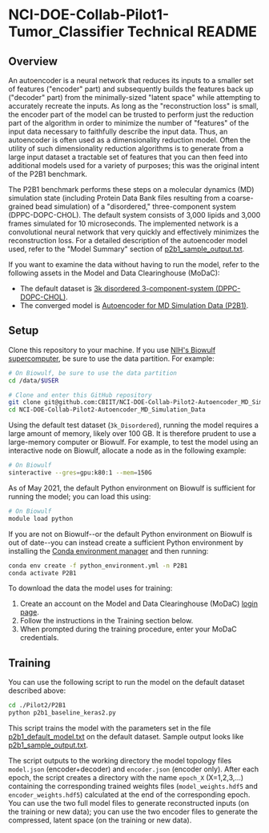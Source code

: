 # NCI-DOE-Collab-Pilot1-Tumor_Classifier Technical README

## Overview

An autoencoder is a neural network that reduces its inputs to a smaller set of features ("encoder" part) and subsequently builds the features back up ("decoder" part) from the minimally-sized "latent space" while attempting to accurately recreate the inputs. As long as the "reconstruction loss" is small, the encoder part of the model can be trusted to perform just the reduction part of the algorithm in order to minimize the number of "features" of the input data necessary to faithfully describe the input data. Thus, an autoencoder is often used as a dimensionality reduction model. Often the utility of such dimensionality reduction algorithms is to generate from a large input dataset a tractable set of features that you can then feed into additional models used for a variety of purposes; this was the original intent of the P2B1 benchmark.

The P2B1 benchmark performs these steps on a molecular dynamics (MD) simulation state (including Protein Data Bank files resulting from a coarse-grained bead simulation) of a "disordered," three-component system (DPPC-DOPC-CHOL). The default system consists of 3,000 lipids and 3,000 frames simulated for 10 microseconds. The implemented network is a convolutional neural network that very quickly and effectively minimizes the reconstruction loss. For a detailed description of the autoencoder model used, refer to the "Model Summary" section of [p2b1_sample_output.txt](./p2b1_sample_output.txt).

If you want to examine the data without having to run the model, refer to the following assets in the Model and Data Clearinghouse (MoDaC):
* The default dataset is [3k disordered 3-component-system (DPPC-DOPC-CHOL)](https://modac.cancer.gov/searchTab?dme_data_id=NCI-DME-MS01-7654212).
* The converged model is [Autoencoder for MD Simulation Data (P2B1)](https://modac.cancer.gov/searchTab?dme_data_id=NCI-DME-MS01-7681692).

## Setup

Clone this repository to your machine. If you use [NIH's Biowulf supercomputer](https://hpc.nih.gov), be sure to use the data partition. For example:

```bash
# On Biowulf, be sure to use the data partition
cd /data/$USER

# Clone and enter this GitHub repository
git clone git@github.com:CBIIT/NCI-DOE-Collab-Pilot2-Autoencoder_MD_Simulation_Data.git
cd NCI-DOE-Collab-Pilot2-Autoencoder_MD_Simulation_Data
```

Using the default test dataset (`3k_Disordered`), running the model requires a large amount of memory, likely over 100 GB. It is therefore prudent to use a large-memory computer or Biowulf. For example, to test the model using an interactive node on Biowulf, allocate a node as in the following example:

```bash
# On Biowulf
sinteractive --gres=gpu:k80:1 --mem=150G
```

As of May 2021, the default Python environment on Biowulf is sufficient for running the model; you can load this using:

```bash
# On Biowulf
module load python
```

If you are not on Biowulf--or the default Python environment on Biowulf is out of date--you can instead create a sufficient Python environment by installing the [Conda environment manager](https://docs.conda.io/en/latest) and then running:

```bash
conda env create -f python_environment.yml -n P2B1
conda activate P2B1
```

To download the data the model uses for training:
1.	Create an account on the Model and Data Clearinghouse (MoDaC) [login page](https://modac.cancer.gov/loginTab).
2.	Follow the instructions in the Training section below.
3.	When prompted during the training procedure, enter your MoDaC credentials.

## Training

You can use the following script to run the model on the default dataset described above:

```bash
cd ./Pilot2/P2B1
python p2b1_baseline_keras2.py
```

This script trains the model with the parameters set in the file [p2b1_default_model.txt](./p2b1_default_model.txt) on the default dataset. Sample output looks like [p2b1_sample_output.txt](./p2b1_sample_output.txt).

The script outputs to the working directory the model topology files `model.json` (encoder+decoder) and `encoder.json` (encoder only). After each epoch, the script creates a directory with the name `epoch_X` (X=1,2,3,...) containing the corresponding trained weights files (`model_weights.hdf5` and `encoder_weights.hdf5`) calculated at the end of the corresponding epoch. You can use the two full model files to generate reconstructed inputs (on the training or new data); you can use the two encoder files to generate the compressed, latent space (on the training or new data).
